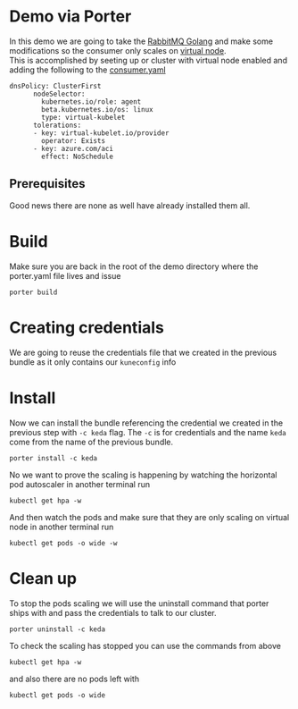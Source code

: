 # Demo via Porter

In this demo we are going to take the [RabbitMQ Golang](https://github.com/kedacore/sample-go-rabbitmq) and make some modifications so the consumer only scales on [virtual node](https://cda.ms/XL).  
This is accomplished by seeting up or cluster with virtual node enabled and adding the following to the [consumer.yaml](manifests/consumer/consumer.yaml)
```
dnsPolicy: ClusterFirst
      nodeSelector:
        kubernetes.io/role: agent
        beta.kubernetes.io/os: linux
        type: virtual-kubelet
      tolerations:
      - key: virtual-kubelet.io/provider
        operator: Exists
      - key: azure.com/aci
        effect: NoSchedule
```            
## Prerequisites

Good news there are none as well have already installed them all.

# Build

Make sure you are back in the root of the demo directory where the porter.yaml file lives and issue 

```
porter build
```

# Creating credentials
We are going to reuse the credentials file that we created in the previous bundle as it only contains our `kuneconfig` info  

# Install
Now we can install the bundle referencing the credential we created in the previous step with `-c keda` flag. The `-c` is for credentials and the name `keda` come from the name of the previous bundle.

```
porter install -c keda
```
No we want to prove the scaling is happening by watching the horizontal pod autoscaler in another terminal run

```
kubectl get hpa -w
```
And then watch the pods and make sure that they are only scaling on virtual node in another terminal run

```
kubectl get pods -o wide -w
```

# Clean up 

To stop the pods scaling we will use the uninstall command that porter ships with and pass the credentials to talk to our cluster.
```
porter uninstall -c keda
```

To check the scaling has stopped you can use the commands from above

```
kubectl get hpa -w
```
and also there are no pods left with 
```
kubectl get pods -o wide
```
